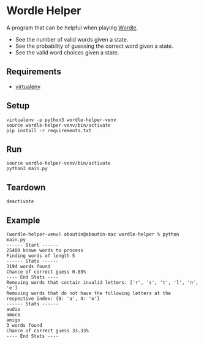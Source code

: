 # Wordle Helper

A program that can be helpful when playing [Wordle](https://www.nytimes.com/games/wordle/index.html).

* See the number of valid words given a state.
* See the probability of guessing the correct word given a state.
* See the valid word choices given a state.

## Requirements

* [virtualenv](https://pypi.org/project/virtualenv/)

## Setup

    virtualenv -p python3 wordle-helper-venv
    source wordle-helper-venv/bin/activate
    pip install -r requirements.txt

## Run

    source wordle-helper-venv/bin/activate
    python3 main.py

## Teardown

    deactivate

## Example

    (wordle-helper-venv) aboutin@aboutin-mac wordle-helper % python main.py
    ------ Start ------
    25480 known words to process
    Finding words of length 5
    ------ Stats ------
    3194 words found
    Chance of correct guess 0.03%
    ---- End Stats ----
    Removing words that contain invalid letters: ['r', 's', 't', 'l', 'n', 'e']
    Removing words that do not have the following letters at the respective index: {0: 'a', 4: 'o'}
    ------ Stats ------
    audio
    amoco
    amigo
    3 words found
    Chance of correct guess 33.33%
    ---- End Stats ----
